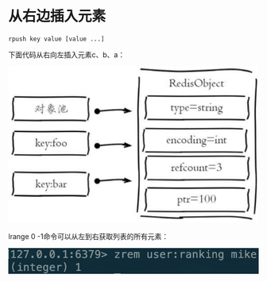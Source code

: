 # 从右边插入元素

```text
rpush key value [value ...]
```

下面代码从右向左插入元素c、b、a：

![](../../.gitbook/assets/image%20%28144%29.png)

lrange 0 -1命令可以从左到右获取列表的所有元素：

![](../../.gitbook/assets/image%20%28112%29.png)

